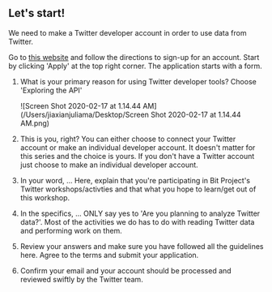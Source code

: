 <!--title={Making Twitter Developer Account}-->

## Let's start!

We need to make a Twitter developer account in order to use data from Twitter. 

Go to [this website](https://developer.twitter.com/en/apps) and follow the directions to sign-up for an account. Start by clicking 'Apply' at the top right corner. The application starts with a form.

1. What is your primary reason for using Twitter developer tools?
    			Choose 'Exploring the API'

   ![Screen Shot 2020-02-17 at 1.14.44 AM](/Users/jiaxianjuliama/Desktop/Screen Shot 2020-02-17 at 1.14.44 AM.png)

2. This is you, right?
     You can either choose to connect your Twitter account or make an individual developer account. It doesn't matter for this series and the choice is yours. If you don't have a Twitter account just choose to make an individual developer account.

3. In your word, ... 
    Here, explain that you're participating in Bit Project's Twitter workshops/activties and that what you hope to learn/get out of this workshop.

4. In the specifics, ... 
    ONLY say yes to 'Are you planning to analyze Twitter data?'. Most of the activities we do has to do with reading Twitter data and performing work on them. 

5. Review your answers and make sure you have followed all the guidelines here. Agree to the terms and submit your application.

6. Confirm your email and your account should be processed and reviewed swiftly by the Twitter team.

